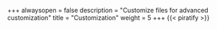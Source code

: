 +++
alwaysopen = false
description = "Customize files for advanced customization"
title = "Customization"
weight = 5
+++
{{< piratify >}}